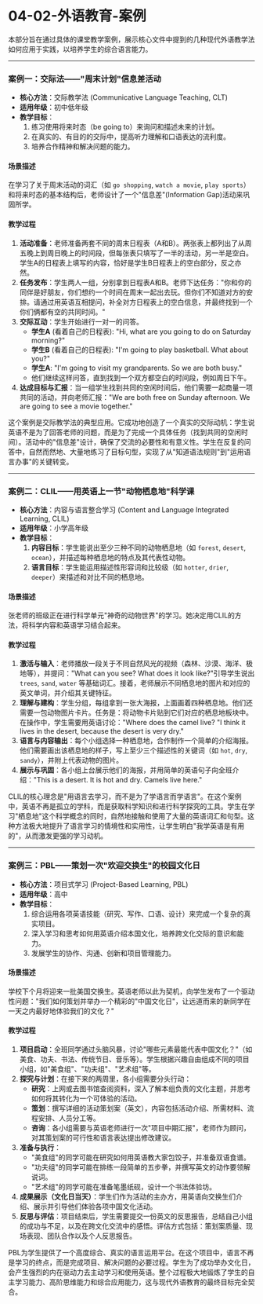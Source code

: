 # 04-02-外语教育-案例

本部分旨在通过具体的课堂教学案例，展示核心文件中提到的几种现代外语教学法如何应用于实践，以培养学生的综合语言能力。

---

### 案例一：交际法——"周末计划"信息差活动

- **核心方法**：交际教学法 (Communicative Language Teaching, CLT)
- **适用年级**：初中低年级
- **教学目标**：
  1. 练习使用将来时态（be going to）来询问和描述未来的计划。
  2. 在真实的、有目的的交际中，提高听力理解和口语表达的流利度。
  3. 培养合作精神和解决问题的能力。

#### 场景描述

在学习了关于周末活动的词汇（如 `go shopping`, `watch a movie`, `play sports`）和将来时态的基本结构后，老师设计了一个"信息差"(Information Gap)活动来巩固所学。

#### 教学过程

1. **活动准备**：老师准备两套不同的周末日程表（A和B）。两张表上都列出了从周五晚上到周日晚上的时间段，但每张表只填写了一半的活动，另一半是空白。学生A的日程表上填写的内容，恰好是学生B日程表上的空白部分，反之亦然。
2. **任务发布**：学生两人一组，分别拿到日程表A和B。老师下达任务："你和你的同伴是好朋友，你们想约一个时间在周末一起出去玩。但你们不知道对方的安排。请通过用英语互相提问，补全对方日程表上的空白信息，并最终找到一个你们俩都有空的共同时间。"
3. **交际互动**：学生开始进行一对一的问答。
    - **学生A** (看着自己的日程表): "Hi, what are you going to do on Saturday morning?"
    - **学生B** (看着自己的日程表): "I'm going to play basketball. What about you?"
    - **学生A**: "I'm going to visit my grandparents. So we are both busy."
    - 他们继续这样问答，直到找到一个双方都空白的时间段，例如周日下午。
4. **达成目标与汇报**：当一组学生找到共同的空闲时间后，他们需要一起商量一项共同的活动，并向老师汇报："We are both free on Sunday afternoon. We are going to see a movie together."

这个案例是交际教学法的典型应用。它成功地创造了一个真实的交际动机：学生说英语不是为了回答老师的问题，而是为了完成一个具体任务（找到共同的空闲时间）。活动中的"信息差"设计，确保了交流的必要性和有意义性。学生在反复的问答中，自然而然地、大量地练习了目标句型，实现了从"知道语法规则"到"运用语言办事"的关键转变。

---

### 案例二：CLIL——用英语上一节"动物栖息地"科学课

- **核心方法**：内容与语言整合学习 (Content and Language Integrated Learning, CLIL)
- **适用年级**：小学高年级
- **教学目标**：
  1. **内容目标**：学生能说出至少三种不同的动物栖息地（如 `forest`, `desert`, `ocean`），并描述每种栖息地的特点及其代表性动物。
  2. **语言目标**：学生能运用描述性形容词和比较级（如 `hotter`, `drier`, `deeper`）来描述和对比不同的栖息地。

#### 场景描述

张老师的班级正在进行科学单元"神奇的动物世界"的学习。她决定用CLIL的方法，将科学内容和英语学习结合起来。

#### 教学过程

1. **激活与输入**：老师播放一段关于不同自然风光的视频（森林、沙漠、海洋、极地等），并提问："What can you see? What does it look like?"引导学生说出 `trees`, `sand`, `water` 等基础词汇。接着，老师展示不同栖息地的图片和对应的英文单词，并介绍其关键特征。
2. **理解与建构**：学生分组，每组拿到一张大海报，上面画着四种栖息地。他们还需要一包动物图片卡片。任务是：将动物卡片贴到它们对应的栖息地板块中。在操作中，学生需要用英语讨论："Where does the camel live? "I think it lives in the desert, because the desert is very dry."
3. **语言与内容输出**：每个小组选择一种栖息地，合作制作一个简单的介绍海报。他们需要画出该栖息地的样子，写上至少三个描述性的关键词（如 `hot`, `dry`, `sandy`），并附上代表动物的图片。
4. **展示与巩固**：各小组上台展示他们的海报，并用简单的英语句子向全班介绍："This is a desert. It is hot and dry. Camels live here."

CLIL的核心理念是"用语言去学习，而不是为了学语言而学语言"。在这个案例中，英语不再是孤立的学科，而是获取科学知识和进行科学探究的工具。学生在学习"栖息地"这个科学概念的同时，自然地接触和使用了大量的英语词汇和句型。这种方法极大地提升了语言学习的情境性和实用性，让学生明白"我学英语是有用的"，从而激发更强的学习动机。

---

### 案例三：PBL——策划一次"欢迎交换生"的校园文化日

- **核心方法**：项目式学习 (Project-Based Learning, PBL)
- **适用年级**：高中
- **教学目标**：
  1. 综合运用各项英语技能（研究、写作、口语、设计）来完成一个复杂的真实项目。
  2. 深入学习和思考如何用英语介绍本国文化，培养跨文化交际的意识和能力。
  3. 发展学生的协作、沟通、创新和项目管理能力。

#### 场景描述

学校下个月将迎来一批美国交换生。英语老师以此为契机，向学生发布了一个驱动性问题："我们如何策划并举办一个精彩的"中国文化日"，让远道而来的新同学在一天之内最好地体验我们的文化？"

#### 教学过程

1. **项目启动**：全班同学通过头脑风暴，讨论"哪些元素最能代表中国文化？"（如美食、功夫、书法、传统节日、音乐等）。学生根据兴趣自由组成不同的项目小组，如"美食组"、"功夫组"、"艺术组"等。
2. **探究与计划**：在接下来的两周里，各小组需要分头行动：
    - **研究**：上网或去图书馆查阅资料，深入了解本组负责的文化主题，并思考如何将其转化为一个可体验的活动。
    - **策划**：撰写详细的活动策划案（英文），内容包括活动介绍、所需材料、流程安排、人员分工等。
    - **咨询**：各小组需要与英语老师进行一次"项目中期汇报"，老师作为顾问，对其策划案的可行性和语言表达提出修改建议。
3. **准备与执行**：
    - "美食组"的同学可能在研究如何用英语教大家包饺子，并准备双语食谱。
    - "功夫组"的同学可能在排练一段简单的五步拳，并撰写英文的动作要领解说词。
    - "艺术组"的同学可能在准备笔墨纸砚，设计一个书法体验坊。
4. **成果展示（文化日当天）**：学生们作为活动的主办方，用英语向交换生们介绍、展示并引导他们体验各项中国文化活动。
5. **反思与评估**：项目结束后，学生需要提交一份英文的反思报告，总结自己小组的成功与不足，以及在跨文化交流中的感悟。评估方式包括：策划案质量、现场表现、团队合作以及个人反思报告。

PBL为学生提供了一个高度综合、真实的语言运用平台。在这个项目中，语言不再是学习的终点，而是完成项目、解决问题的必要过程。学生为了成功举办文化日，会产生强烈的内在驱动力去主动学习和使用英语。整个过程极大地锻炼了学生的自主学习能力、高阶思维能力和综合应用能力，这与现代外语教育的最终目标完全契合。
